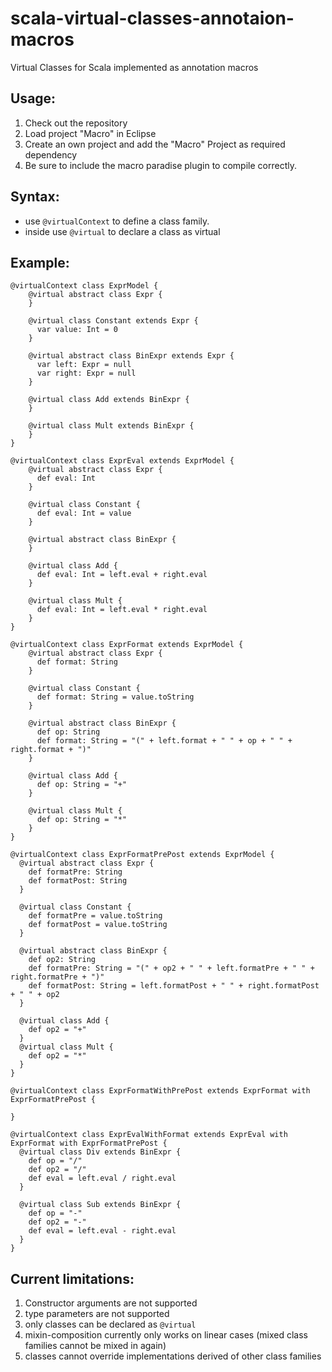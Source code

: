 scala-virtual-classes-annotaion-macros
======================================

Virtual Classes for Scala implemented as annotation macros

Usage:
-------
1. Check out the repository
2. Load project "Macro" in Eclipse
3. Create an own project and add the "Macro" Project as required dependency
4. Be sure to include the macro paradise plugin to compile correctly.

Syntax:
--------
- use `@virtualContext` to define a class family.
- inside use `@virtual` to declare a class as virtual

Example:
--------

```
@virtualContext class ExprModel {
	@virtual abstract class Expr {
	}
	
	@virtual class Constant extends Expr {
	  var value: Int = 0
	}
	
	@virtual abstract class BinExpr extends Expr {
	  var left: Expr = null
	  var right: Expr = null
	}
	
	@virtual class Add extends BinExpr {
	}
	
	@virtual class Mult extends BinExpr {
	}
}

@virtualContext class ExprEval extends ExprModel {
	@virtual abstract class Expr {
	  def eval: Int
	}
	
	@virtual class Constant {
	  def eval: Int = value
	}
	
	@virtual abstract class BinExpr {
	}
	
	@virtual class Add {
	  def eval: Int = left.eval + right.eval
	}
	
	@virtual class Mult {
	  def eval: Int = left.eval * right.eval
	}
}

@virtualContext class ExprFormat extends ExprModel {
	@virtual abstract class Expr {
	  def format: String
	}
	
	@virtual class Constant {
	  def format: String = value.toString
	}
	
	@virtual abstract class BinExpr {
	  def op: String
	  def format: String = "(" + left.format + " " + op + " " + right.format + ")"
	}
	
	@virtual class Add {
	  def op: String = "+"
	}
	
	@virtual class Mult {
	  def op: String = "*"
	}
}

@virtualContext class ExprFormatPrePost extends ExprModel {
  @virtual abstract class Expr {
    def formatPre: String
    def formatPost: String
  }
  
  @virtual class Constant {
    def formatPre = value.toString
    def formatPost = value.toString
  }
  
  @virtual abstract class BinExpr {
    def op2: String
    def formatPre: String = "(" + op2 + " " + left.formatPre + " " + right.formatPre + ")"
    def formatPost: String = left.formatPost + " " + right.formatPost + " " + op2
  }
  
  @virtual class Add {
    def op2 = "+"
  }
  @virtual class Mult {
    def op2 = "*"
  }
}

@virtualContext class ExprFormatWithPrePost extends ExprFormat with ExprFormatPrePost {
  
}

@virtualContext class ExprEvalWithFormat extends ExprEval with ExprFormat with ExprFormatPrePost {
  @virtual class Div extends BinExpr {
    def op = "/"
    def op2 = "/"
    def eval = left.eval / right.eval
  }
  
  @virtual class Sub extends BinExpr {
    def op = "-"
    def op2 = "-"
    def eval = left.eval - right.eval
  }
}

```

Current limitations:
-----
1. Constructor arguments are not supported
2. type parameters are not supported
3. only classes can be declared as `@virtual`
4. mixin-composition currently only works on linear cases (mixed class families cannot be mixed in again)
5. classes cannot override implementations derived of other class families
